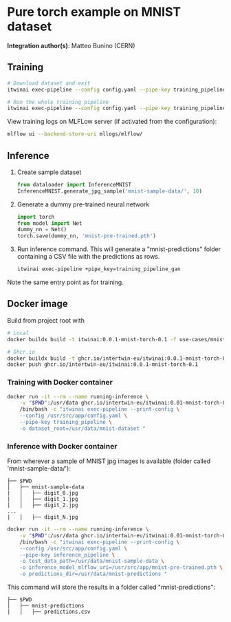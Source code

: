 # Pure torch example on MNIST dataset

**Integration author(s)**: Matteo Bunino (CERN)

## Training

```bash
# Download dataset and exit
itwinai exec-pipeline --config config.yaml --pipe-key training_pipeline --steps dataloading_step

# Run the whole training pipeline
itwinai exec-pipeline --config config.yaml --pipe-key training_pipeline 
```

View training logs on MLFLow server (if activated from the configuration):

```bash
mlflow ui --backend-store-uri mllogs/mlflow/
```

## Inference

1. Create sample dataset

    ```python
    from dataloader import InferenceMNIST
    InferenceMNIST.generate_jpg_sample('mnist-sample-data/', 10)
    ```

2. Generate a dummy pre-trained neural network

    ```python
    import torch
    from model import Net
    dummy_nn = Net()
    torch.save(dummy_nn, 'mnist-pre-trained.pth')
    ```

3. Run inference command. This will generate a "mnist-predictions"
folder containing a CSV file with the predictions as rows.

    ```bash
    itwinai exec-pipeline +pipe_key=training_pipeline_gan
    ```

Note the same entry point as for training.

## Docker image

Build from project root with

```bash
# Local
docker buildx build -t itwinai:0.0.1-mnist-torch-0.1 -f use-cases/mnist/torch/Dockerfile .

# Ghcr.io
docker buildx build -t ghcr.io/intertwin-eu/itwinai:0.0.1-mnist-torch-0.1 -f use-cases/mnist/torch/Dockerfile .
docker push ghcr.io/intertwin-eu/itwinai:0.0.1-mnist-torch-0.1
```

### Training with Docker container

```bash
docker run -it --rm --name running-inference \
    -v "$PWD":/usr/data ghcr.io/intertwin-eu/itwinai:0.01-mnist-torch-0.1 \
    /bin/bash -c "itwinai exec-pipeline --print-config \
    --config /usr/src/app/config.yaml \
    --pipe-key training_pipeline \
    -o dataset_root=/usr/data/mnist-dataset "
```

### Inference with Docker container

From wherever a sample of MNIST jpg images is available
(folder called 'mnist-sample-data/'):

```text
├── $PWD
│   ├── mnist-sample-data
|   │   ├── digit_0.jpg
|   │   ├── digit_1.jpg
|   │   ├── digit_2.jpg
...
|   │   ├── digit_N.jpg
```

```bash
docker run -it --rm --name running-inference \
    -v "$PWD":/usr/data ghcr.io/intertwin-eu/itwinai:0.01-mnist-torch-0.1 \
    /bin/bash -c "itwinai exec-pipeline --print-config \
    --config /usr/src/app/config.yaml \
    --pipe-key inference_pipeline \
    -o test_data_path=/usr/data/mnist-sample-data \
    -o inference_model_mlflow_uri=/usr/src/app/mnist-pre-trained.pth \
    -o predictions_dir=/usr/data/mnist-predictions "
```

This command will store the results in a folder called "mnist-predictions":

```text
├── $PWD
│   ├── mnist-predictions
|   │   ├── predictions.csv
```
